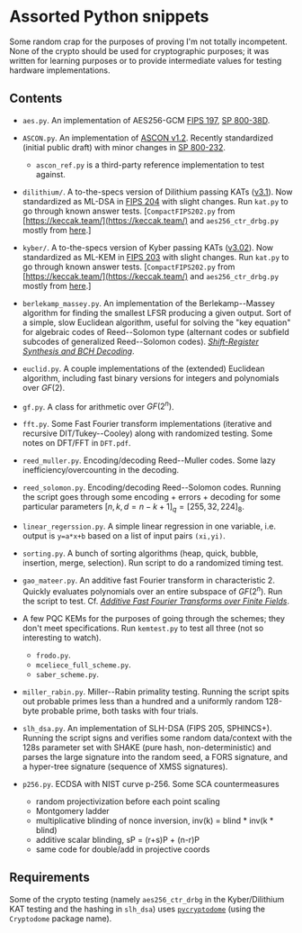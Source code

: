 # Assorted Python snippets

Some random crap for the purposes of proving I'm not totally incompetent.  None of the crypto should be used for cryptographic purposes; it was written for learning purposes or to provide intermediate values for testing hardware implementations.

## Contents

- `aes.py`.  An implementation of AES256-GCM [FIPS 197](https://csrc.nist.gov/pubs/fips/197/final), [SP 800-38D](https://csrc.nist.gov/pubs/sp/800/38/d/final).
- `ASCON.py`.  An implementation of [ASCON v1.2](https://ascon.iaik.tugraz.at/files/asconv12-nist.pdf).  Recently standardized (initial public draft) with minor changes in [SP 800-232](https://csrc.nist.gov/pubs/sp/800/232/ipd).
  - `ascon_ref.py` is a third-party reference implementation to test against.
  
- `dilithium/`.  A to-the-specs version of Dilithium passing KATs ([v3.1](https://pq-crystals.org/dilithium/data/dilithium-specification-round3-20210208.pdf)).  Now standardized as ML-DSA in [FIPS 204](https://csrc.nist.gov/pubs/fips/204/final) with slight changes.  Run `kat.py` to go through known answer tests.  [`CompactFIPS202.py` from [https://keccak.team/](https://keccak.team/) and `aes256_ctr_drbg.py` mostly from [here](https://github.com/GiacomoPope/dilithium-py/blob/main/src/dilithium_py/drbg/aes256_ctr_drbg.py).]
- `kyber/`.  A to-the-specs version of Kyber passing KATs ([v3.02](https://pq-crystals.org/kyber/data/kyber-specification-round3-20210804.pdf)).  Now standardized as ML-KEM in [FIPS 203](https://csrc.nist.gov/pubs/fips/203/final) with slight changes.    Run `kat.py` to go through known answer tests.   [`CompactFIPS202.py` from [https://keccak.team/](https://keccak.team/) and `aes256_ctr_drbg.py` mostly from [here](https://github.com/GiacomoPope/kyber-py/blob/main/src/kyber_py/drbg/aes256_ctr_drbg.py).]
- `berlekamp_massey.py`.  An implementation of the Berlekamp--Massey algorithm for finding the smallest LFSR producing a given output.  Sort of a simple, slow Euclidean algorithm, useful for solving the "key equation" for algebraic codes of Reed--Solomon type (alternant codes or subfield subcodes of generalized Reed--Solomon codes).  [*Shift-Register Synthesis and BCH Decoding*](https://crypto.stanford.edu/~mironov/cs359/massey.pdf).
- `euclid.py`.  A couple implementations of the (extended) Euclidean algorithm, including fast binary versions for integers and polynomials over $GF(2)$.
- `gf.py`.  A class for arithmetic over $GF(2^n)$.
- `fft.py`.  Some Fast Fourier transform implementations (iterative and recursive DIT/Tukey--Cooley) along with randomized testing.  Some notes on DFT/FFT in `DFT.pdf`.
- `reed_muller.py`.  Encoding/decoding Reed--Muller codes.  Some lazy inefficiency/overcounting in the decoding.
- `reed_solomon.py`.  Encoding/decoding Reed--Solomon codes.  Running the script goes through some encoding + errors + decoding for some particular parameters $`[n,k,d=n-k+1]_q = [255,32,224]_{8}`$.
- `linear_regerssion.py`.  A simple linear regression in one variable, i.e. output is `y=a*x+b` based on a list of input pairs `(xi,yi)`.
- `sorting.py`.  A bunch of sorting algorithms (heap, quick, bubble, insertion, merge, selection).  Run script to do a randomized timing test.
- `gao_mateer.py`.  An additive fast Fourier transform in characteristic 2.  Quickly evaluates polynomials over an entire subspace of $GF(2^n)$.  Run the script to test.  Cf. [*Additive Fast Fourier Transforms over Finite Fields*](https://www.math.clemson.edu/~sgao/papers/GM10.pdf).
- A few PQC KEMs for the purposes of going through the schemes; they don't meet specifications.  Run `kemtest.py` to test all three (not so interesting to watch).
  - `frodo.py`.
  - `mceliece_full_scheme.py`.
  - `saber_scheme.py`.
- `miller_rabin.py`.  Miller--Rabin primality testing.  Running the script spits out probable primes less than a hundred and a uniformly random 128-byte probable prime, both tasks with four trials.
- `slh_dsa.py`.  An implementation of SLH-DSA (FIPS 205, SPHINCS+).  Running the script signs and verifies some random data/context with the 128s parameter set with SHAKE (pure hash, non-deterministic) and parses the large signature into the random seed, a FORS signature, and a hyper-tree signature (sequence of XMSS signatures).
- `p256.py`.  ECDSA with NIST curve p-256.  Some SCA countermeasures
  - random projectivization before each point scaling
  - Montgomery ladder
  - multiplicative blinding of nonce inversion, inv(k) = blind * inv(k * blind)
  - additive scalar blinding, sP = (r+s)P + (n-r)P
  - same code for double/add in projective coords

## Requirements

Some of the crypto testing (namely `aes256_ctr_drbg` in the Kyber/Dilithium KAT testing and the hashing in `slh_dsa`) uses [`pycryptodome`](https://www.pycryptodome.org/) (using the `Cryptodome` package name).
